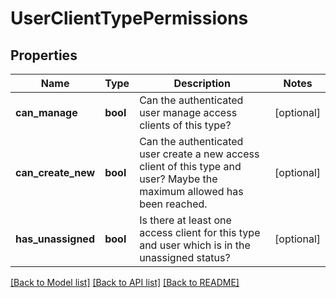 # UserClientTypePermissions

## Properties
Name | Type | Description | Notes
------------ | ------------- | ------------- | -------------
**can_manage** | **bool** | Can the authenticated user manage access clients of this type? | [optional] 
**can_create_new** | **bool** | Can the authenticated user create a new access client of this type and user? Maybe the maximum allowed has been reached. | [optional] 
**has_unassigned** | **bool** | Is there at least one access client for this type and user which is in the unassigned status? | [optional] 

[[Back to Model list]](../../README.md#documentation-for-models) [[Back to API list]](../../README.md#documentation-for-api-endpoints) [[Back to README]](../../README.md)

